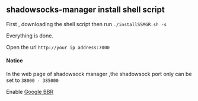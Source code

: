 ## shadowsocks-manager install shell script

First , downloading the shell script then run `./installSSMGR.sh -s`

Everything is done.

Open the url `http://your ip address:7000` 

#### Notice

In the web page of shadowsock manager  ,the shadowsock port only can be set to  `38000 - 385000`

Enable [Google BBR](https://zoco.me/post/centos-7-google-bbr)
